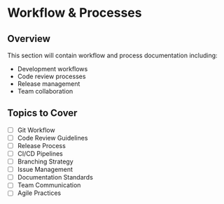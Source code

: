 # Workflow & Processes

## Overview
This section will contain workflow and process documentation including:
- Development workflows
- Code review processes
- Release management
- Team collaboration

## Topics to Cover
- [ ] Git Workflow
- [ ] Code Review Guidelines
- [ ] Release Process
- [ ] CI/CD Pipelines
- [ ] Branching Strategy
- [ ] Issue Management
- [ ] Documentation Standards
- [ ] Team Communication
- [ ] Agile Practices 